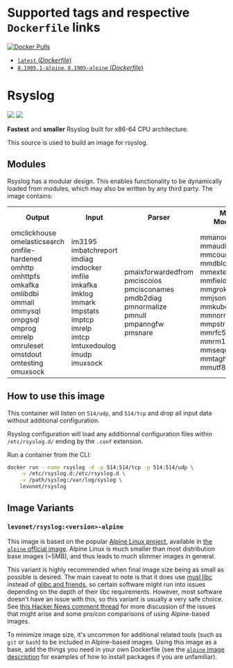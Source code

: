 # Supported tags and respective `Dockerfile` links
[![Docker Pulls](https://img.shields.io/docker/pulls/levonet/rsyslog.svg)](https://hub.docker.com/r/levonet/rsyslog/)

- [`latest` (*Dockerfile*)](https://github.com/levonet/docker-rsyslog/blob/master/Dockerfile)
- [`8.1905.1-alpine`, `8.1905-alpine` (*Dockerfile*)](https://github.com/levonet/docker-rsyslog/blob/v8.1905.1/Dockerfile)

# Rsyslog

[![](https://images.microbadger.com/badges/version/levonet/rsyslog.svg)](https://microbadger.com/images/levonet/rsyslog "Get your own version badge on microbadger.com")
[![](https://images.microbadger.com/badges/image/levonet/rsyslog.svg)](https://microbadger.com/images/levonet/rsyslog "Get your own image badge on microbadger.com")

**Fastest** and **smaller** Rsyslog built for x86-64 CPU architecture.

This source is used to build an image for rsyslog.

## Modules

Rsyslog has a modular design. This enables functionality to be dynamically loaded from modules, which may also be written by any third party.
The image contains:

<table>
  <tr>
    <th>Output</th><th>Input</th><th>Parser</th><th>Message Modification</th><th>Functions</th><th>Library</th>
  </tr>
  <tr>
    <td>
      omclickhouse<br/>
      omelasticsearch<br/>
      omfile-hardened<br/>
      omhttp<br/>
      omhttpfs<br/>
      omkafka<br/>
      omlibdbi<br/>
      ommail<br/>
      ommysql<br/>
      ompgsql<br/>
      omprog<br/>
      omrelp<br/>
      omruleset<br/>
      omstdout<br/>
      omtesting<br/>
      omuxsock
    </td><td>
      im3195<br/>
      imbatchreport<br/>
      imdiag<br/>
      imdocker<br/>
      imfile<br/>
      imkafka<br/>
      imklog<br/>
      immark<br/>
      impstats<br/>
      imptcp<br/>
      imrelp<br/>
      imtcp<br/>
      imtuxedoulog<br/>
      imudp<br/>
      imuxsock
    </td><td>
      pmaixforwardedfrom<br/>
      pmciscoios<br/>
      pmcisconames<br/>
      pmdb2diag<br/>
      pmnormalize<br/>
      pmnull<br/>
      pmpanngfw<br/>
      pmsnare
    </td><td>
      mmanon<br/>
      mmaudit<br/>
      mmcount<br/>
      mmdblookup<br/>
      mmexternal<br/>
      mmfields<br/>
      mmgrok<br/>
      mmjsonparse<br/>
      mmkubernetes<br/>
      mmnormalize<br/>
      mmpstrucdata<br/>
      mmrfc5424addhmac<br/>
      mmrm1stspace<br/>
      mmsequence<br/>
      mmtaghostname<br/>
      mmutf8fix
    </td><td>
      fmhash<br/>
      fmhttp
    </td><td>
      lmcry_gcry<br/>
      lmnet<br/>
      lmnetstrms<br/>
      lmnsd_gtls<br/>
      lmnsd_ossl<br/>
      lmnsd_ptcp<br/>
      lmregexp<br/>
      lmtcpclt<br/>
      lmtcpsrv<br/>
      lmzlibw
    </td>
  </tr>
</table>

## How to use this image

This container will listen on `514/udp`, and `514/tcp` and drop all input data without additional configuration.

Rsyslog configuration will load any additionnal configuration files within `/etc/rsyslog.d/` ending by the `.conf` extension.

Run a container from the CLI:

```sh
docker run --name rsyslog -d -p 514:514/tcp -p 514:514/udp \
    -v /etc/rsyslog.d:/etc/rsyslog.d \
    -v /path/syslog:/var/log/syslog \
    levonet/rsyslog
```

## Image Variants

### `levonet/rsyslog:<version>-alpine`

This image is based on the popular [Alpine Linux project](http://alpinelinux.org/), available in [the `alpine` official image](https://hub.docker.com/_/alpine).
Alpine Linux is much smaller than most distribution base images (~5MB), and thus leads to much slimmer images in general.

This variant is highly recommended when final image size being as small as possible is desired. The main caveat to note is that it does use [musl libc](http://www.musl-libc.org/) instead of [glibc and friends](http://www.etalabs.net/compare_libcs.html), so certain software might run into issues depending on the depth of their libc requirements. However, most software doesn't have an issue with this, so this variant is usually a very safe choice.
See [this Hacker News comment thread](https://news.ycombinator.com/item?id=10782897) for more discussion of the issues that might arise and some pro/con comparisons of using Alpine-based images.

To minimize image size, it's uncommon for additional related tools (such as `git` or `bash`) to be included in Alpine-based images. Using this image as a base, add the things you need in your own Dockerfile (see the [`alpine` image description](https://hub.docker.com/_/alpine/) for examples of how to install packages if you are unfamiliar).
